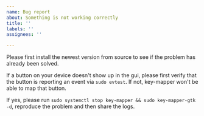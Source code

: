 ```yaml
---
name: Bug report
about: Something is not working correctly
title: ''
labels: ''
assignees: ''

---
```


Please first install the newest version from source to see if the problem has already been solved.

If a button on your device doesn't show up in the gui, please first verify that the button is reporting an event via `sudo evtest`. If not, key-mapper won't be able to map that button.

If yes, please run `sudo systemctl stop key-mapper && sudo key-mapper-gtk -d`, reproduce the problem and then share the logs.
